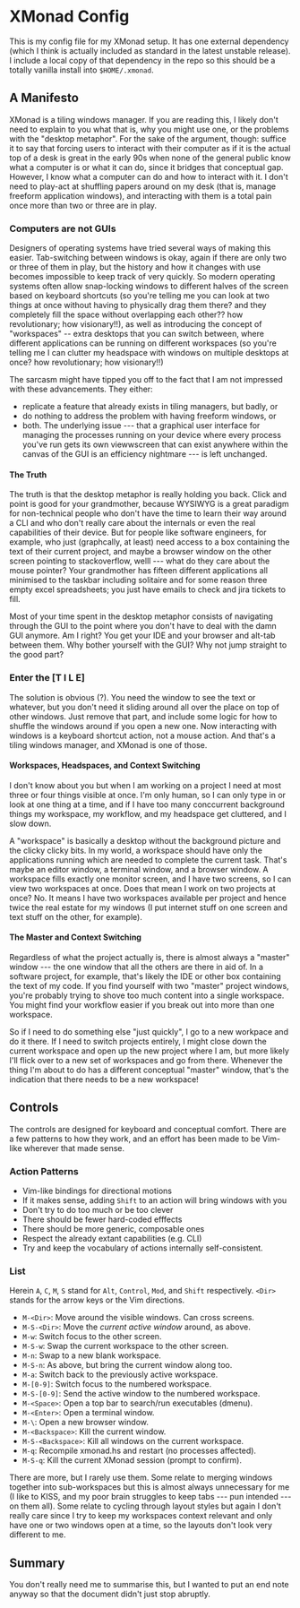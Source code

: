# XMonad Config

This is my config file for my XMonad setup. It has one external dependency
(which I think is actually included as standard in the latest unstable
release). I include a local copy of that dependency in the repo so this should
be a totally vanilla install into `$HOME/.xmonad`.

## A Manifesto

XMonad is a tiling windows manager. If you are reading this, I likely don't
need to explain to you what that is, why you might use one, or the problems with the
"desktop metaphor". For the sake of the argument, though: suffice it to
say that forcing users to interact with their computer as if it is the actual
top of a desk is great in the early 90s when none of the general public know
what a computer is or what it can do, since it bridges that conceptual gap.
However, I know what a computer can do and how to interact with it. I don't
need to play-act at shuffling papers around on my desk (that is, manage
freeform application windows), and interacting with them is a total pain once
more than two or three are in play.

### Computers are not GUIs

Designers of operating systems have tried several ways of making this easier.
Tab-switching between windows is okay, again if there are only two or three of
them in play, but the history and how it changes with use becomes impossible to
keep track of very quickly. So modern operating systems often allow
snap-locking windows to different halves of the screen based on keyboard
shortcuts (so you're telling me you can look at two things at once without
having to physically drag them there? and they completely fill the space
without overlapping each other?? how revolutionary; how visionary!!), as well
as introducing the concept of "workspaces" -- extra desktops that you can
switch between, where different applications can be running on different
workspaces (so you're telling me I can clutter my headspace with windows on
multiple desktops at once? how revolutionary; how visionary!!)

The sarcasm might have tipped you off to the fact that I am not impressed with
these advancements. They either:
  * replicate a feature that already exists in tiling managers, but badly, or
  * do nothing to address the problem with having freeform windows, or
  * both.
The underlying issue --- that a graphical user interface for managing the
processes running on your device where every process you've run gets its own
viewwscreen that can exist anywhere within the canvas of the GUI is an
efficiency nightmare --- is left unchanged. 

#### The Truth

The truth is that the desktop metaphor is really holding you back. Click and
point is good for your grandmother, because WYSIWYG is a great paradigm for
non-technical people who don't have the time to learn their way around a CLI
and who don't really care about the internals or even the real capabilities of
their device. But for people like software engineers, for example, who just
(graphcally, at least) need access to a box containing the text of their
current project, and maybe a browser window on the other screen pointing to
stackoverflow, welll --- what do they care about the mouse pointer? Your
grandmother has fifteen different applications all minimised to the taskbar
including solitaire and for some reason three empty excel spreadsheets; you
just have emails to check and jira tickets to fill.

Most of your time spent in the desktop metaphor consists of navigating through
the GUI to the point where you don't have to deal with the damn GUI anymore. Am
I right? You get your IDE and your browser and alt-tab between them. Why bother
yourself with the GUI? Why not jump straight to the good part?

### Enter the [T I L E]

The solution is obvious (?). You need the window to see the text or whatever,
but you don't need it sliding around all over the place on top of other
windows.  Just remove that part, and include some logic for how to shuffle the
windows around if you open a new one. Now interacting with windows is a
keyboard shortcut action, not a mouse action. And that's a tiling windows
manager, and XMonad is one of those.

#### Workspaces, Headspaces, and Context Switching

I don't know about you but when I am working on a project I need at most three
or four things visible at once. I'm only human, so I can only type in or look
at one thing at a time, and if I have too many conccurrent background things my
workspace, my workflow, and my headspace get cluttered, and I slow down.

A "workspace" is basically a desktop without the background picture and the
clicky clicky bits. In my world, a workspace should have only the applications
running which are needed to complete the current task. That's maybe an editor
window, a terminal window, and a browser window. A workspace fills exactly one
monitor screen, and I have two screens, so I can view two workspaces at once.
Does that mean I work on two projects at once? No. It means I have two
workspaces available per project and hence twice the real estate for my windows
(I put internet stuff on one screen and text stuff on the other, for example).

#### The Master and Context Switching

Regardless of what the project actually is, there is almost always a "master"
window --- the one window that all the others are there in aid of. In a
software project, for example, that's likely the IDE or other box containing
the text of my code. If you find yourself with two "master" project windows,
you're probably trying to shove too much content into a single workspace. You
might find your workflow easier if you break out into more than one workspace.

So if I need to do something else "just quickly", I go to a new workpace and do
it there. If I need to switch projects entirely, I might close down the current
workspace and open up the new project where I am, but more likely I'll flick
over to a new set of workspaces and go from there. Whenever the thing I'm about
to do has a different conceptual "master" window, that's the indication that
there needs to be a new workspace!

## Controls

The controls are designed for keyboard and conceptual comfort. There are a few
patterns to how they work, and an effort has been made to be Vim-like wherever
that made sense.

### Action Patterns
 
  * Vim-like bindings for directional motions
  * If it makes sense, adding `Shift` to an action will bring windows with you
  * Don't try to do too much or be too clever
  * There should be fewer hard-coded efffects
  * There should be more generic, composable ones
  * Respect the already extant capabilities (e.g. CLI)
  * Try and keep the vocabulary of actions internally self-consistent.

### List

Herein `A`, `C`, `M`, `S` stand for `Alt`, `Control`, `Mod`, and `Shift`
respectively. `<Dir>` stands for the arrow keys or the Vim directions.

  * `M-<Dir>`: Move around the visible windows. Can cross screens.
  * `M-S-<Dir>`: Move the _current active window_ around, as above.
  * `M-w`: Switch focus to the other screen.
  * `M-S-w`: Swap the current workspace to the other screen.
  * `M-n`: Swap to a new blank workspace.
  * `M-S-n`: As above, but bring the current window along too.
  * `M-a`: Switch back to the previously active workspace.
  * `M-[0-9]`: Switch focus to the numbered workspace.
  * `M-S-[0-9]`: Send the active window to the numbered workspace.
  * `M-<Space>`: Open a top bar to search/run executables (dmenu).
  * `M-<Enter>`: Open a terminal window.
  * `M-\`: Open a new browser window.
  * `M-<Backspace>`: Kill the current window.
  * `M-S-<Backspace>`: Kill all windows on the current workspace.
  * `M-q`: Recompile xmonad.hs and restart (no processes affected).
  * `M-S-q`: Kill the current XMonad session (prompt to confirm).

There are more, but I rarely use them. Some relate to merging windows together
into sub-workspaces but this is almost always unnecessary for me (I like to
KISS, and my poor brain struggles to keep tabs --- pun intended ---  on them
all). Some relate to cycling through layout styles but again I don't really
care since I try to keep my workspaces context relevant and only have one or
two windows open at a time, so the layouts don't look very different to me.

## Summary

You don't really need me to summarise this, but I wanted to put an end note
anyway so that the document didn't just stop abruptly.
